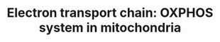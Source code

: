 ---
annotations:
- type: Pathway Ontology
  value: electron transport chain pathway
- type: Pathway Ontology
  value: classic metabolic pathway
authors:
- Kdahlquist
- MaintBot
- AlexanderPico
- Khanspers
- FerryJagers
- Christine Chichester
- Egonw
- Mkutmon
- DeSl
- Wpblocked
- Eweitz
description: 'An electron transport chain(ETC) couples a chemical reaction between
  an electron donor (such as NADH) and an electron acceptor (such as O2) to the transfer
  of H+ ions across a membrane, through a set of mediating biochemical reactions.
  These H+ ions are used to produce adenosine triphosphate (ATP), the main energy
  intermediate in living organisms, as they move back across the membrane.  In mitochondria,
  it is the conversion of oxygen to water, NADH to NAD+ and succinate to fumarate
  that drives the transfer of H+ ions. Source: Wikipedia ([[wikipedia:Electron_transport_chain]])  Proteins
  on this pathway have targeted assays available via the [https://assays.cancer.gov/available_assays?wp_id=WP111
  CPTAC Assay Portal]'
last-edited: 2021-05-17
organisms:
- Homo sapiens
redirect_from:
- /index.php/Pathway:WP111
- /instance/WP111
schema-jsonld:
- '@context': https://schema.org/
  '@id': https://wikipathways.github.io/pathways/WP111.html
  '@type': Dataset
  creator:
    '@type': Organization
    name: WikiPathways
  description: 'An electron transport chain(ETC) couples a chemical reaction between
    an electron donor (such as NADH) and an electron acceptor (such as O2) to the
    transfer of H+ ions across a membrane, through a set of mediating biochemical
    reactions. These H+ ions are used to produce adenosine triphosphate (ATP), the
    main energy intermediate in living organisms, as they move back across the membrane.  In
    mitochondria, it is the conversion of oxygen to water, NADH to NAD+ and succinate
    to fumarate that drives the transfer of H+ ions. Source: Wikipedia ([[wikipedia:Electron_transport_chain]])  Proteins
    on this pathway have targeted assays available via the [https://assays.cancer.gov/available_assays?wp_id=WP111
    CPTAC Assay Portal]'
  keywords:
  - NDUFB2
  - H+
  - COX4I1
  - COX2
  - ND4
  - NDUFA1
  - ATP5J2
  - NDUFS2
  - NDUFS5
  - ATP5A1
  - COX7A1
  - ATP8
  - ATP5L
  - TCA Cycle
  - UCP1
  - NDUFB9
  - SLC25A6
  - NDUFV1
  - NDUFV3
  - ATP5G1
  - ATP5J
  - NDUFC1
  - NDUFB3
  - COX7A2
  - ATP5B
  - ND4L
  - ATP5I
  - COX7A2L
  - UQCR
  - COX6A2
  - COX6B1
  - COX7B
  - NDUFB5
  - UQCRC1
  - H2O
  - NDUFA4
  - CYTB
  - COX7A3
  - UQCRC2
  - COX5A
  - NDUFA10
  - NDUFA9
  - ATP5G2
  - COX8A
  - SDHB
  - ATP5O
  - COX3
  - SDHD
  - NDUFB4
  - NDUFB6
  - NDUFV2
  - UCP3
  - SURF1
  - NDUFB7
  - FAD
  - O2
  - COX17
  - NDUFS8
  - ATP
  - ND5
  - SDHC
  - NDUFAB1
  - NDUFA3
  - SLC25A4
  - UQCRH
  - COX7C
  - SDHA
  - UCP2
  - Cytochrome C
  - QP-C
  - ATP5S
  - ATP5G3
  - ND1
  - NDUFS1
  - COX6C
  - NAD+
  - NDUFS4
  - NDUFB1
  - Ubiquinone
  - Complex 1
  - e-
  - ATP5C1
  - NADH
  - UCRC
  - ND6
  - NDUFS6
  - NDUFB8
  - NDUFB10
  - Assembly PW
  - DAP13
  - SLC25A27
  - UQCRFS1
  - SCO1
  - NDUFA7
  - ATP6
  - NDUFS3
  - NDUFA8
  - ND2
  - ATP5D
  - Succinate
  - COX11
  - ATP5H
  - ATP5E
  - NDUFA2
  - COX5B
  - ATP5F1
  - SLC25A14
  - NDUFA6
  - COX1
  - NDUFC2
  - NDUFA5
  - FADH2
  - NDUFS7
  - ATPIF1
  - COX6A1
  - SLC25A5
  - ND3
  - UQCRB
  - COX15
  license: CC0
  name: 'Electron transport chain: OXPHOS system in mitochondria'
seo: CreativeWork
title: 'Electron transport chain: OXPHOS system in mitochondria'
wpid: WP111
---